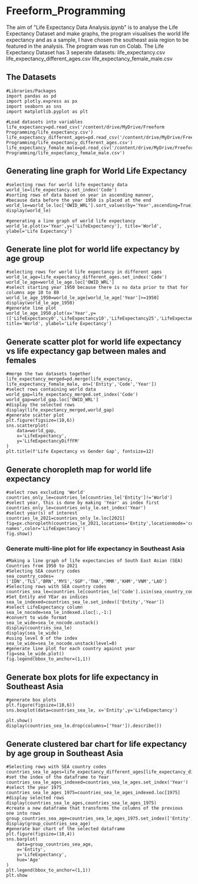 # Freeform_Programming
The aim of "Life Expectancy Data Analysis.ipynb" is to analyse the Life Expectancy Dataset and make graphs, the program visualises the world life expectancy and as a sample, I have chosen the southeast asia region to be featured in the analysis. The program was run on Colab.
The Life Expectancy Dataset has 3 seperate datasets:
life_expectancy.csv
life_expectancy_different_ages.csv
life_expectancy_female_male.csv

## The Datasets
```
#Libraries/Packages
import pandas as pd
import plotly.express as px
import seaborn as sns
import matplotlib.pyplot as plt

#Load datasets into variables
life_expectancy=pd.read_csv('/content/drive/MyDrive/Freeform Programming/life_expectancy.csv')
life_expectancy_different_ages=pd.read_csv('/content/drive/MyDrive/Freeform Programming/life_expectancy_different_ages.csv')
life_expectancy_female_male=pd.read_csv('/content/drive/MyDrive/Freeform Programming/life_expectancy_female_male.csv')
```

## Generating line graph for World Life Expectancy
```
#selecting rows for world life expectancy data
world_le=life_expectancy.set_index('Code')
#sorting rows of data based on year in ascending manner,
#because data before the year 1950 is placed at the end
world_le=world_le.loc['OWID_WRL'].sort_values(by='Year',ascending=True)
display(world_le)

#generating a line graph of world life expectancy
world_le.plot(x='Year',y=['LifeExpectancy'], title='World', ylabel='Life Expectancy')
```

## Generate line plot for  world life expectancy by age group
```
#selecting rows for world life expectancy in different ages
world_le_age=life_expectancy_different_ages.set_index('Code')
world_le_age=world_le_age.loc['OWID_WRL']
#select starting year 1950 because there is no data prior to that for columns age 10 to 80
world_le_age_1950=world_le_age[world_le_age['Year']>=1950]
display(world_le_age_1950)
#generate line plot
world_le_age_1950.plot(x='Year',y=(['LifeExpectancy0','LifeExpectancy10','LifeExpectancy25','LifeExpectancy45','LifeExpectancy65','LifeExpectancy80']), title='World', ylabel='Life Expectancy')
```

## Generate scatter plot for world life expectancy vs life expectancy gap between males and females
```
#merge the two datasets together
life_expectancy_merged=pd.merge(life_expectancy, life_expectancy_female_male, on=['Entity','Code','Year'])
#select rows containing world data
world_gap=life_expectancy_merged.set_index('Code')
world_gap=world_gap.loc['OWID_WRL']
#display the selected rows
display(life_expectancy_merged,world_gap)
#generate scatter plot
plt.figure(figsize=(10,6))
sns.scatterplot(
    data=world_gap,
    x='LifeExpectancy',
    y='LifeExpectancyDiffFM'
)
plt.title(f'Life Expectancy vs Gender Gap', fontsize=12)
```

## Generate choropleth map for world life expectancy
```
#select rows excluding 'World'
countries_only_le=countries_le[countries_le['Entity']!='World']
#select year, this is done by making 'Year' as index first
countries_only_le=countries_only_le.set_index('Year')
#select year(s) of interest
countries_le_2021=countries_only_le.loc[2021]
fig=px.choropleth(countries_le_2021,locations='Entity',locationmode='country names',color='LifeExpectancy')
fig.show()
```

### Generate multi-line plot for life expectancy in Southeast Asia
```
#Making a line graph of life expectancies of South East Asian (SEA) Countries from 1950 to 2021
#Selecting SEA country codes
sea_country_codes=['IDN','TLS','BRN','MYS','SGP','THA','MMR','KHM','VNM','LAO']
#Selecting rows with SEA country codes
countries_sea_le=countries_le[countries_le['Code'].isin(sea_country_codes)]
#Set Entity and YEar as indices
sea_le_indexed=countries_sea_le.set_index(['Entity','Year'])
#select LifeExpectancy column
sea_le_nocode=sea_le_indexed.iloc[:,-1:]
#convert to wide format
sea_le_wide=sea_le_nocode.unstack()
display(countries_sea_le)
display(sea_le_wide)
#using level 0 of the index
sea_le_wide=sea_le_nocode.unstack(level=0)
#generate line plot for each country against year
fig=sea_le_wide.plot()
fig.legend(bbox_to_anchor=(1,1))
```

## Generate box plots for life expectancy in Southeast Asia
```
#generate box plots
plt.figure(figsize=(10,6))
sns.boxplot(data=countries_sea_le, x='Entity',y='LifeExpectancy')

plt.show()
display(countries_sea_le.drop(columns=['Year']).describe())
```

## Generate clustered bar chart for life expectancy by age group in Southeast Asia
```
#Selecting rows with SEA country codes
countries_sea_le_ages=life_expectancy_different_ages[life_expectancy_different_ages['Code'].isin(sea_country_codes)]
#set the index of the dataframe to Year
countries_sea_le_ages_indexed=countries_sea_le_ages.set_index('Year')
#select the year 1975
countries_sea_le_ages_1975=countries_sea_le_ages_indexed.loc[1975]
#display selected rows
display(countries_sea_le_ages,countries_sea_le_ages_1975)
#create a new dataframe that transforms the columns of the previous one into rows
group_countries_sea_age=countries_sea_le_ages_1975.set_index(['Entity','Code']).rename_axis(columns='Age').stack().reset_index(name='LifeExpectancy')
display(group_countries_sea_age)
#generate bar chart of the selected dataframe
plt.figure(figsize=(10,4))
sns.barplot(
    data=group_countries_sea_age,
    x='Entity',
    y='LifeExpectancy',
    hue='Age'
)
plt.legend(bbox_to_anchor=(1,1))
plt.show
```

